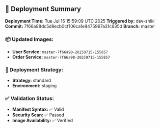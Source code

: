 ## 🚀 Deployment Summary

**Deployment Time:** Tue Jul 15 15:59:09 UTC 2025
**Triggered by:** dev-shiki
**Commit:** 7f66a98dc5d8ecb0cf106ca1e8475997a31c635d
**Branch:** master

### 📦 Updated Images:
- **User Service:** `master-7f66a98-20250715-155857`
- **Order Service:** `master-7f66a98-20250715-155857`

### 🎯 Deployment Strategy:
- **Strategy:** standard
- **Environment:** staging

### ✅ Validation Status:
- **Manifest Syntax:** ✅ Valid
- **Security Scan:** ✅ Passed
- **Image Availability:** ✅ Verified

